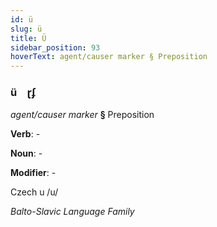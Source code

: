 ```yaml
---
id: ü
slug: ü
title: Ü
sidebar_position: 93
hoverText: agent/causer marker § Preposition
---
```


### ü&emsp;<span kind="abugida">ɽʄ</span>

*agent/causer marker* **§** Preposition

**Verb**: -

**Noun**: -

**Modifier**: -

Czech u /u/

*Balto-Slavic Language Family*